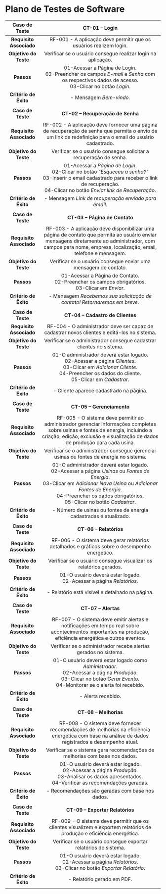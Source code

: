 # Plano de Testes de Software

<!-- <span style="color:red">Pré-requisitos: <a href="2-Especificação do Projeto.md"> Especificação do Projeto</a></span>, <a href="3-Projeto de Interface.md"> Projeto de Interface</a>

Apresente os cenários de testes utilizados na realização dos testes da sua aplicação. Escolha cenários de testes que demonstrem os requisitos sendo satisfeitos.

Não deixe de enumerar os casos de teste de forma sequencial e de garantir que o(s) requisito(s) associado(s) a cada um deles está(ão) correto(s) - de acordo com o que foi definido na seção "2 - Especificação do Projeto". 

Por exemplo:
 
| **Caso de Teste** 	| **CT-01 – Cadastrar perfil** 	|
|:---:	|:---:	|
|	Requisito Associado 	| RF-00X - A aplicação deve apresentar, na página principal, a funcionalidade de cadastro de usuários para que esses consigam criar e gerenciar seu perfil. |
| Objetivo do Teste 	| Verificar se o usuário consegue se cadastrar na aplicação. |
| Passos 	| - Acessar o navegador <br> - Informar o endereço do site https://adota-pet.herokuapp.com/src/index.html<br> - Clicar em "Criar conta" <br> - Preencher os campos obrigatórios (e-mail, nome, sobrenome, celular, CPF, senha, confirmação de senha) <br> - Aceitar os termos de uso <br> - Clicar em "Registrar" |
|Critério de Êxito | - O cadastro foi realizado com sucesso. |
|  	|  	|
| Caso de Teste 	| CT-02 – Efetuar login	|
|Requisito Associado | RF-00Y	- A aplicação deve possuir opção de fazer login, sendo o login o endereço de e-mail. |
| Objetivo do Teste 	| Verificar se o usuário consegue realizar login. |
| Passos 	| - Acessar o navegador <br> - Informar o endereço do site https://adota-pet.herokuapp.com/src/index.html<br> - Clicar no botão "Entrar" <br> - Preencher o campo de e-mail <br> - Preencher o campo da senha <br> - Clicar em "Login" |
|Critério de Êxito | - O login foi realizado com sucesso. |
--- -->

| **Caso de Teste** | **CT-01 – Login** |
|:---:	|:---:	|
| **Requisito Associado** | RF-001 - A aplicação deve permitir que os usuários realizem login. |
| **Objetivo do Teste** | Verificar se o usuário consegue realizar login na aplicação. |
| **Passos** | 01-Acessar a Página de Login. <br> 02-Preencher os campos _E-mail_ e _Senha_ com os respectivos dados de acesso. <br> 03-Clicar no botão _Login_. |
| **Critério de Êxito** | - Mensagem _Bem-vindo_. |
|  	|  	|
| **Caso de Teste** | **CT-02 – Recuperação de Senha** |
| **Requisito Associado** | RF-002 - A aplicação deve fornecer uma página de recuperação de senha que permita o envio de um link de redefinição para o email do usuário cadastrado. |
| **Objetivo do Teste** | Verificar se o usuário consegue solicitar a recuperação de senha. |
| **Passos** | 01-Acessar a _Página de Login_. <br> 02-Clicar no botão _"Esqueceu a senha?"_ <br> 03-Inserir o email cadastrado para receber o link de recuperação. <br> 04-Clicar no botão _Enviar link de Recuperação_. |
| **Critério de Êxito** | - Mensagem _Link de recuperação enviado para email_. |
|  	|  	|
| **Caso de Teste** | **CT-03 – Página de Contato** |
| **Requisito Associado** | RF-003 - A aplicação deve disponibilizar uma página de contato que permita ao usuário enviar mensagens diretamente ao administrador, com campos para nome, empresa, localização, email, telefone e mensagem. |
| **Objetivo do Teste** | Verificar se o usuário consegue enviar uma mensagem de contato. |
| **Passos** | 01-Acessar a Página de Contato. <br> 02-Preencher os campos obrigatórios. <br> 03-Clicar em _Enviar_. |
| **Critério de Êxito** | - Mensagem _Recebemos sua solicitação de contato! Retornaremos em breve_. |
|  	|  	|
| **Caso de Teste** | **CT-04 – Cadastro de Clientes** |
| **Requisito Associado** | RF-004 - O administrador deve ser capaz de cadastrar novos clientes e editá-los no sistema. |
| **Objetivo do Teste** | Verificar se o administrador consegue cadastrar clientes no sistema. |
| **Passos** | 01-O administrador deverá estar logado. <br> 02-Acessar a página _Clientes_. <br> 03-Clicar em _Adicionar Cliente_. <br> 04-Preencher os dados do cliente. <br> 05-Clicar em _Cadastrar_. |
| **Critério de Êxito** | - Cliente aparece cadastrado na página. |
|  	|  	|
| **Caso de Teste** | **CT-05 – Gerenciamento** |
| **Requisito Associado** | RF-005 - O sistema deve permitir ao administrador gerenciar informações completas sobre usinas e fontes de energia, incluindo a criação, edição, exclusão e visualização de dados de produção para cada usina. |
| **Objetivo do Teste** | Verificar se o administrador consegue gerenciar usinas ou fontes de energia no sistema. |
| **Passos** | 01-O administrador deverá estar logado. <br> 02-Acessar a página _Usinas_ ou _Fontes de Energia_. <br> 03-Clicar em _Adicionar Nova Usina_ ou _Adicionar Fontes de Energia_. <br> 04-Preencher os dados obrigatórios. <br> 05-Clicar no botão _Cadastrar_. |
| **Critério de Êxito** | - Número de usinas ou fontes de energia cadastradas é atualizado. |
|  	|  	|
| **Caso de Teste** | **CT-06 – Relatórios** |
| **Requisito Associado** | RF-006 - O sistema deve gerar relatórios detalhados e gráficos sobre o desempenho energético. |
| **Objetivo do Teste** | Verificar se o usuário consegue visualizar os relatórios gerados. |
| **Passos** | 01-O usuário deverá estar logado. <br> 02-Acessar a página _Relatórios_. |
| **Critério de Êxito** | - Relatório está visível e detalhado na página. |
|  	|  	|
| **Caso de Teste** | **CT-07 – Alertas** |
| **Requisito Associado** | RF-007 - O sistema deve emitir alertas e notificações em tempo real sobre acontecimentos importantes na produção, eficiência energética e outros eventos. |
| **Objetivo do Teste** | Verificar se o administrador recebe alertas gerados no sistema. |
| **Passos** | 01-O usuário deverá estar logado como _Administrador_. <br> 02-Acessar a página _Produção_. <br> 03-Clicar no botão _Gerar Evento_. <br> 04-Monitorar se o alerta foi recebido. |
| **Critério de Êxito** | - Alerta recebido. |
|  	|  	|
| **Caso de Teste** | **CT-08 – Melhorias** |
| **Requisito Associado** | RF-008 - O sistema deve fornecer recomendações de melhorias na eficiência energética com base na análise de dados registrados e desempenho atual. |
| **Objetivo do Teste** | Verificar se o sistema gera recomendações de melhorias com base nos dados. |
| **Passos** | 01-O usuário deverá estar logado. <br> 02-Acessar a página _Produção_. <br> 03-Analisar os dados apresentados. <br> 04-Verificar as recomendações geradas. |
| **Critério de Êxito** | - Recomendações são geradas com base nos dados. |
|  	|  	|
| **Caso de Teste** | **CT-09 – Exportar Relatórios** |
| **Requisito Associado** | RF-009 - O sistema deve permitir que os clientes visualizem e exportem relatórios de produção e eficiência energética. |
| **Objetivo do Teste** | Verificar se o usuário consegue exportar relatórios do sistema. |
| **Passos** | 01-O usuário deverá estar logado. <br> 02-Acessar a página _Relatórios_. <br> 03-Clicar no botão _Exportar Relatório_. |
| **Critério de Êxito** | - Relatório gerado em PDF. |
|  	|  	|

<!-- > **Links Úteis**:
> - [IBM - Criação e Geração de Planos de Teste](https://www.ibm.com/developerworks/br/local/rational/criacao_geracao_planos_testes_software/index.html)
> - [Práticas e Técnicas de Testes Ágeis](http://assiste.serpro.gov.br/serproagil/Apresenta/slides.pdf)
> -  [Teste de Software: Conceitos e tipos de testes](https://blog.onedaytesting.com.br/teste-de-software/)
> - [Criação e Geração de Planos de Teste de Software](https://www.ibm.com/developerworks/br/local/rational/criacao_geracao_planos_testes_software/index.html)
> - [Ferramentas de Test para Java Script](https://geekflare.com/javascript-unit-testing/)
> - [UX Tools](https://uxdesign.cc/ux-user-research-and-user-testing-tools-2d339d379dc7) -->
